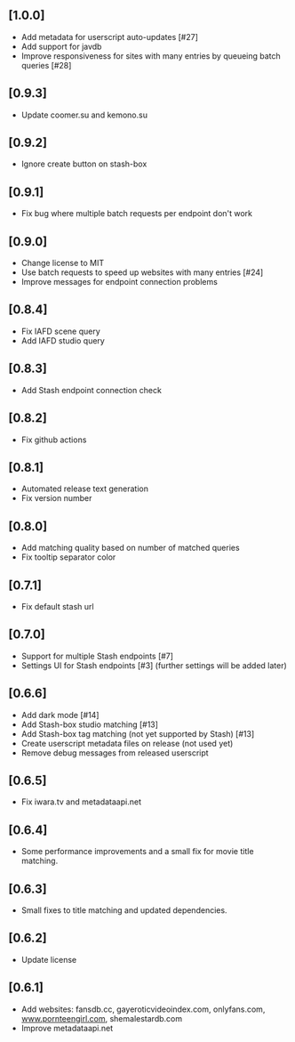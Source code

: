 
## [1.0.0]

- Add metadata for userscript auto-updates [#27]
- Add support for javdb
- Improve responsiveness for sites with many entries by queueing batch queries [#28]

## [0.9.3]

- Update coomer.su and kemono.su

## [0.9.2]

- Ignore create button on stash-box

## [0.9.1]

- Fix bug where multiple batch requests per endpoint don't work

## [0.9.0]

- Change license to MIT
- Use batch requests to speed up websites with many entries [#24]
- Improve messages for endpoint connection problems

## [0.8.4]

- Fix IAFD scene query
- Add IAFD studio query

## [0.8.3]

- Add Stash endpoint connection check

## [0.8.2]

- Fix github actions

## [0.8.1]

- Automated release text generation
- Fix version number

## [0.8.0]

- Add matching quality based on number of matched queries
- Fix tooltip separator color

## [0.7.1]

- Fix default stash url

## [0.7.0]

- Support for multiple Stash endpoints [#7]
- Settings UI for Stash endpoints [#3] (further settings will be added later)

## [0.6.6]

- Add dark mode [#14]
- Add Stash-box studio matching [#13]
- Add Stash-box tag matching (not yet supported by Stash) [#13]
- Create userscript metadata files on release (not used yet)
- Remove debug messages from released userscript

## [0.6.5]

- Fix iwara.tv and metadataapi.net

## [0.6.4]

- Some performance improvements and a small fix for movie title matching.

## [0.6.3]

- Small fixes to title matching and updated dependencies.

## [0.6.2]

- Update license

## [0.6.1]

- Add websites: fansdb.cc, gayeroticvideoindex.com, onlyfans.com, www.pornteengirl.com, shemalestardb.com
- Improve metadataapi.net
